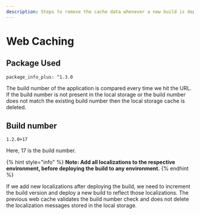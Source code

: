 ```yaml
---
description: Steps to remove the cache data whenever a new build is deployed
---
```


# Web Caching

## **Package Used**

```
package_info_plus: ^1.3.0
```

The build number of the application is compared every time we hit the URL. If the build number is not present in the local storage or the build number does not match the existing build number then the local storage cache is deleted.

## Build number

```
1.2.0+17 
```

Here, 17 is the build number.

{% hint style="info" %}
**Note: Add all localizations to the respective environment, before deploying the build to any environment.**
{% endhint %}

If we add new localizations after deploying the build, we need to increment the build version and deploy a new build to reflect those localizations. The previous web cache validates the build number check and does not delete the localization messages stored in the local storage.

